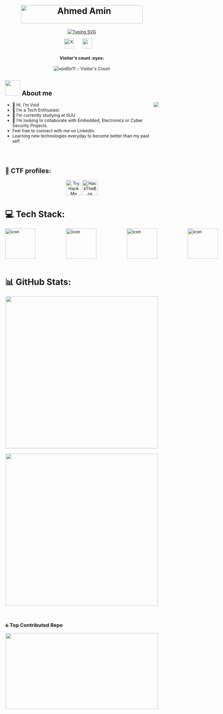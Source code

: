 <h1 align="center">
  <a href="https://www.linkedin.com/in/void0x11/">
    <img src="https://github.com/void0x11/void0x11/blob/main/2.png" alt="Ahmed Amin" width="400px" height="60px" /></a>
</h1>

<p align="center">
  <a href="https://git.io/typing-svg"><img src="https://readme-typing-svg.demolab.com?font=Fira+Code&size=28&pause=1000&color=1FD454&center=true&vCenter=true&random=true&width=450&height=55&lines=Researcher;Electronics Engineer;AI/Cyber Enthusiast" alt="Typing SVG" /></a>
</p>

<!-- Social icons section -->
<p align="center">
  <a href="https://twitter.com/void0x10"><img width="32px" alt="X" title="X" src="https://github.com/void0x11/void0x11/blob/main/twitter-circle.svg"></a>
  &#8287;&#8287;&#8287;&#8287;&#8287;
  <a href="https://www.linkedin.com/in/void0x11/" alt="Linkedin" title="Linkedin"><img width="32px" src="https://github.com/void0x11/void0x11/blob/main/linkedin.svg"/></a>
  &#8287;&#8287;&#8287;&#8287;&#8287;
</p>

<div align="center">
    <!-- Visitor Count -->
    <h4 align="center">Visitor's count :eyes:</h4>
    <p align="center"><img src="https://profile-counter.glitch.me/{void0x11}/count.svg"
            alt="void0x11 :: Visitor's Count" />
    </p>
</div>

## <picture><img src = "https://github.com/void0x11/void0x11/blob/main/about_me.gif" width = 50px></picture> **About me**
<picture> <img align="right" src="https://github.com/void0x11/void0x11/blob/main/giphy.gif"></picture>

- 👋 Hi, I’m Void
- 👀 I’m a Tech Enthusiast.
- 🌱 I’m currently studying at SUU
- 💞️ I’m looking to collaborate with Embedded, Electronics or Cyber Security Projects.
- Feel free to connect with me on Linkedin.
- Learning new technologies everyday to become better than my past self.

<br>
<br>

## :triangular_flag_on_post: CTF profiles:

<div align="center">
 <a href="https://tryhackme.com/p/void0x11"><img src="https://tryhackme-badges.s3.amazonaws.com/void0x11.png" height=50 alt="TryHackMe"></a>
 <a href="https://app.hackthebox.com/profile/839521"><img src="https://www.hackthebox.com/badge/image/839521" height=50 alt="HackTheBox"></a>
</div>


# 💻 Tech Stack:
<div style="display: flex;">
  <img src="https://techstack-generator.vercel.app/cpp-icon.svg" alt="icon" width="100" style="width: 100px; height: 100px; margin-right: 100px; margin-bottom: 0px;" />
  <img src="https://techstack-generator.vercel.app/python-icon.svg" alt="icon" width="100" style="width: 100px; height: 100px; margin-right: 100px; margin-bottom: 0px;" />
  <img src="https://techstack-generator.vercel.app/github-icon.svg" alt="icon" width="100" style="width: 100px; height: 100px; margin-right: 100px; margin-bottom: 0px;" />
  <img src="https://techstack-generator.vercel.app/mysql-icon.svg" alt="icon" width="100" style="width: 100px; height: 100px; margin-right: 100px; margin-bottom: 0px;" />
  <img src="https://techstack-generator.vercel.app/java-icon.svg" alt="icon" width="100" style="width: 100px; height: 100px; margin-right: 100px; margin-bottom: 0px;" />
  <img src="https://techstack-generator.vercel.app/js-icon.svg" alt="icon" width="100" style="width: 100px; height: 100px; margin-right: 100px; margin-bottom: 0px;" />
  <img src="https://techstack-generator.vercel.app/ts-icon.svg" alt="icon" width="100" style="width: 100px; height: 100px; margin-right: 100px; margin-bottom: 0px;" />
  
  <!-- C -->
  <img src="https://cdn.jsdelivr.net/gh/devicons/devicon/icons/c/c-original.svg" alt="C icon" width="100" style="width: 100px; height: 100px; margin-right: 100px; margin-bottom: 0px;" />
  <!-- R -->
  <img src="https://cdn.jsdelivr.net/gh/devicons/devicon/icons/r/r-original.svg" alt="R icon" width="100" style="width: 100px; height: 100px; margin-right: 100px; margin-bottom: 0px;" />
  <!-- MATLAB -->
  <img src="https://upload.wikimedia.org/wikipedia/commons/2/21/Matlab_Logo.png" alt="MATLAB icon" width="100" style="width: 100px; height: 100px; margin-right: 0px; margin-bottom: 0px;" />
  <!-- Ruby -->
  <img src="https://cdn.jsdelivr.net/gh/devicons/devicon/icons/ruby/ruby-original.svg" alt="Ruby icon" width="100" style="width: 100px; height: 100px; margin-right: 100px; margin-bottom: 0px;" />
  <!-- Assembly (generic gear icon, no standard logo) -->
  <img src="https://upload.wikimedia.org/wikipedia/commons/2/2d/Assembly_language_icon.png" alt="Assembly icon" width="100" style="width: 100px; height: 100px; margin-right: 0px; margin-bottom: 0px;" />

</div>

<br>

# 📊 GitHub Stats:
<p align="center">
  <a href="https://github.com/void0x11">
    <!-- Card 1: GitHub Stats -->
    <img align="center" src="https://github-readme-stats.vercel.app/api?username=void0x11&theme=tokyonight&hide_border=false&include_all_commits=true&count_private=true" width=500/>
  </a>
  <br>
  <br>
  <a href="https://github.com/void0x11">
    <!-- Card 2: GitHub Streak Stats -->
    <img align="center" src="https://github-readme-streak-stats.herokuapp.com/?user=void0x11&theme=tokyonight&hide_border=false" width=500/>
  </a>
</p>

<br>

### 🔝 Top Contributed Repo
<p align="center">
  <img align="center" src="https://github-contributor-stats.vercel.app/api?username=void0x11&limit=5&theme=tokyonight&combine_all_yearly_contributions=true" width=500 height=250 />
</p>

<br>
